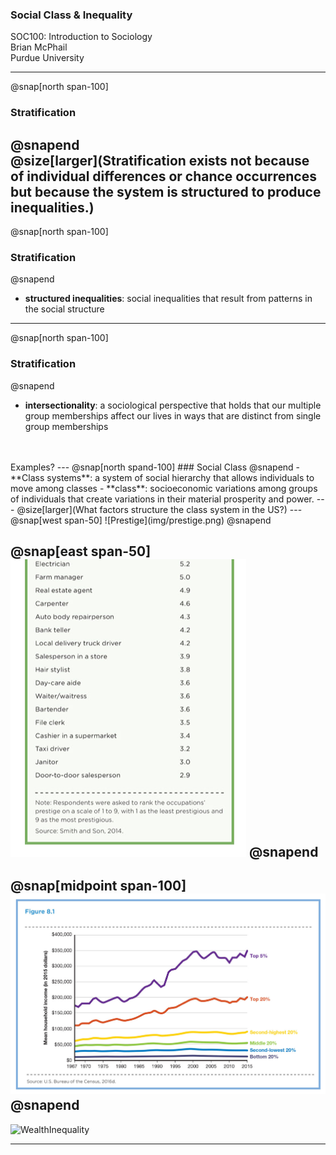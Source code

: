 ### Social Class & Inequality
SOC100: Introduction to Sociology  
Brian McPhail  
Purdue University

---
@snap[north span-100]
### Stratification
@snapend  
@size[larger](**Stratification** exists not because of individual differences or chance occurrences but because the system is structured to produce inequalities.)
---
@snap[north span-100]
### Stratification
@snapend  
- **structured inequalities**: social inequalities that result from patterns in the social structure  

---
@snap[north span-100]
### Stratification
@snapend  
- **intersectionality**: a sociological perspective that holds that our multiple group memberships affect our lives in ways that are distinct from single group memberships
<br>
<br>
Examples?
---
@snap[north spand-100]
### Social Class
@snapend
- **Class systems**: a system of social hierarchy that allows individuals to move among classes
  - **class**: socioeconomic variations among groups of individuals that create variations in their material prosperity and power.
---
@size[larger](What factors structure the class system in the US?)
---
@snap[west span-50]
![Prestige](img/prestige.png)
@snapend

@snap[east span-50]
![Prestige](img/prestige2.png)
@snapend
---
@snap[midpoint span-100]
![Income](img/income.png)
@snapend
---
![WealthInequality](https://youtube.com/embed/QPKKQnijnsM)

---
